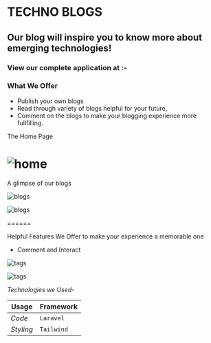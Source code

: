 # TECHNO BLOGS
## Our blog will inspire you to know more about emerging technologies!
### View our complete application at :- 

### What We Offer
* Publish your own blogs
* Read through variety of blogs helpful for your future.
* Comment on the blogs to make your blogging experience more fullfilling.

The Home Page

![home](https://ibb.co/dWD805F)
======

A glimpse of our blogs

![blogs](https://ibb.co/wwT0cJG)

![blogs](https://ibb.co/nCsNqXY)

======


Helpful Features We Offer to make your experience a memorable one

+ Comment and Interact 

![tags](https://ibb.co/H4XNnGL)

![tags](https://ibb.co/1RCvRj3)


*Technologies we Used-*

Usage | Framework 
--- | --- 
*Code* | `Laravel`
*Styling* | `Tailwind` 
